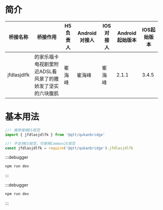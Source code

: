 # 简介
桥接名称 | 桥接作用 | H5负责人 | Android对接人 | IOS对接人 | Android起始版本 | IOS起始版本
--- | --- | --- | --- | --- | --- | ---
jfdlasjdlfk | 的家乐福卡电视剧里附近ADSL看风景了的撒娇发了坚实的六块腹肌 | 崔海峰 | 崔海峰 | 崔海峰 | 2.1.1 | 3.4.5

# 基本用法
```javascript
//! 推荐使用ES规范
import { jfdlasjdlfk } from '@qtt/qukanbridge'

//! 不支持ES规范，可使用CommonJS规范
const jfdlasjdlfk = require('@qtt/qukanbridge').jfdlasjdlfk
```

:::debugger
```javascript
npm run dev
```
:::

:::debugger
```javascript
npm run dev
```
:::